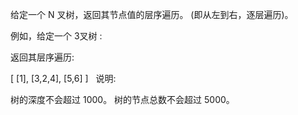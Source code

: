 给定一个 N 叉树，返回其节点值的层序遍历。 (即从左到右，逐层遍历)。

例如，给定一个 3叉树 :

返回其层序遍历:

[
     [1],
     [3,2,4],
     [5,6]
]
 
说明:

树的深度不会超过 1000。
树的节点总数不会超过 5000。
